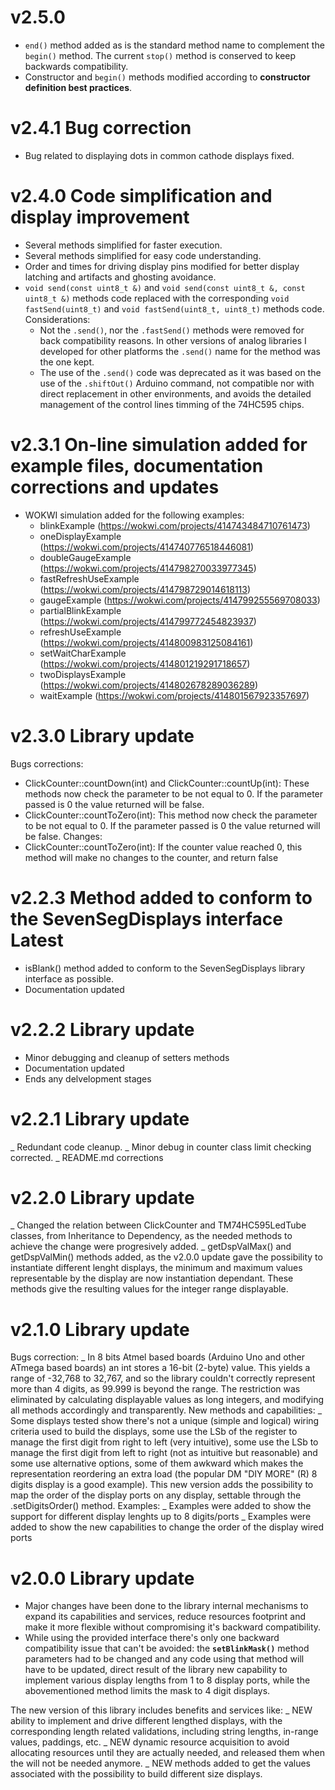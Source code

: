 # v2.5.0
- `end()` method added as is the standard method name to complement the `begin()` method. The current `stop()` method is conserved to keep backwards compatibility.
- Constructor and `begin()` methods modified according to **constructor definition best practices**.  

# v2.4.1 Bug correction
- Bug related to displaying dots in common cathode displays fixed.

# v2.4.0 Code simplification and display improvement
- Several methods simplified for faster execution.  
- Several methods simplified for easy code understanding.  
- Order and times for driving display pins modified for better display latching and artifacts and ghosting avoidance.  
- `void send(const uint8_t &)` and `void send(const uint8_t &, const uint8_t &)` methods code replaced with the corresponding `void fastSend(uint8_t)` and `void fastSend(uint8_t, uint8_t)` methods code. Considerations:
   - Not the `.send()`, nor the `.fastSend()` methods were removed for back compatibility reasons. In other versions of analog libraries I developed for other platforms the `.send()` name for the method was the one kept.
   - The use of the `.send()` code was deprecated as it was based on the use of the `.shiftOut()` Arduino command, not compatible nor with direct replacement in other environments, and avoids the detailed management of the control lines timming of the 74HC595 chips.
   
# v2.3.1 On-line simulation added for example files, documentation corrections and updates
- WOKWI simulation added for the following examples:
   - blinkExample (https://wokwi.com/projects/414743484710761473)
   - oneDisplayExample (https://wokwi.com/projects/414740776518446081)
   - doubleGaugeExample (https://wokwi.com/projects/414798270033977345)
   - fastRefreshUseExample (https://wokwi.com/projects/414798729014618113)
   - gaugeExample (https://wokwi.com/projects/414799255569708033)
   - partialBlinkExample (https://wokwi.com/projects/414799772454823937)
   - refreshUseExample (https://wokwi.com/projects/414800983125084161)
   - setWaitCharExample (https://wokwi.com/projects/414801219291718657)
   - twoDisplaysExample (https://wokwi.com/projects/414802678289036289)
   - waitExample (https://wokwi.com/projects/414801567923357697)

# v2.3.0 Library update
Bugs corrections:
- ClickCounter::countDown(int) and ClickCounter::countUp(int): These methods now check the parameter to be not equal to 0. If the parameter passed is 0 the value returned will be false.
- ClickCounter::countToZero(int): This method now check the parameter to be not equal to 0. If the parameter passed is 0 the value returned will be false.
Changes:
- ClickCounter::countToZero(int): If the counter value reached 0, this method will make no changes to the counter, and return false


# v2.2.3 Method added to conform to the SevenSegDisplays interface Latest
- isBlank() method added to conform to the SevenSegDisplays library interface as possible.
- Documentation updated

# v2.2.2 Library update
- Minor debugging and cleanup of setters methods
- Documentation updated
- Ends any delvelopment stages

# v2.2.1 Library update
_ Redundant code cleanup.
_ Minor debug in counter class limit checking corrected.
_ README.md corrections

# v2.2.0 Library update
_ Changed the relation between ClickCounter and TM74HC595LedTube classes, from Inheritance to Dependency, as the needed methods to achieve the change were progresively added.
_ getDspValMax() and getDspValMin() methods added, as the v2.0.0 update gave the possibility to instantiate different lenght displays, the minimum and maximum values representable by the display are now instantiation dependant. These methods give the resulting values for the integer range displayable.

# v2.1.0 Library update
Bugs correction:
_ In 8 bits Atmel based boards (Arduino Uno and other ATmega based boards) an int stores a 16-bit (2-byte) value. This yields a range of -32,768 to 32,767, and so the library couldn't correctly represent more than 4 digits, as 99.999 is beyond the range. The restriction was eliminated by calculating displayable values as long integers, and modifying all methods accordingly and transparently.
New methods and capabilities:
_ Some displays tested show there's not a unique (simple and logical) wiring criteria used to build the displays, some use the LSb of the register to manage the first digit from right to left (very intuitive), some use the LSb to manage the first digit from left to right (not as intuitive but reasonable) and some use alternative options, some of them awkward which makes the representation reordering an extra load (the popular DM "DIY MORE" (R) 8 digits display is a good example). This new version adds the possibility to map the order of the display ports on any display, settable through the .setDigitsOrder() method.
Examples:
_ Examples were added to show the support for different display lenghts up to 8 digits/ports
_ Examples were added to show the new capabilities to change the order of the display wired ports

# v2.0.0 Library update
- Major changes have been done to the library internal mechanisms to expand its capabilities and services, reduce resources footprint and make it more flexible without compromising it's backward compatibility.
- While using the provided interface there's only one backward compatibility issue that can't be avoided: the **`setBlinkMask()`** method parameters had to be changed and any code using that method will have to be updated, direct result of the library new capability to implement various display lengths from 1 to 8 display ports, while the abovementioned method limits the mask to 4 digit displays.

The new version of this library includes benefits and services like:
_ NEW ability to implement and drive different lengthed displays, with the corresponding length related validations, including string lengths, in-range values, paddings, etc.
_ NEW dynamic resource acquisition to avoid allocating resources until they are actually needed, and released them when the will not be needed anymore.
_ NEW methods added to get the values associated with the possibility to build different size displays.
